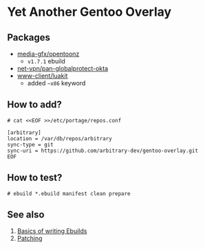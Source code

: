# Yet Another Gentoo Overlay

## Packages

- [media-gfx/opentoonz](https://github.com/opentoonz/opentoonz)
  - `v1.7.1` ebuild
- [net-vpn/pan-globalprotect-okta](https://github.com/arthepsy/pan-globalprotect-okta)
- [www-client/luakit](https://github.com/luakit/luakit)
  - added `~x86` keyword

## How to add?

```
# cat <<EOF >>/etc/portage/repos.conf

[arbitrary]
location = /var/db/repos/arbitrary
sync-type = git
sync-uri = https://github.com/arbitrary-dev/gentoo-overlay.git
EOF
```

## How to test?

```
# ebuild *.ebuild manifest clean prepare
```

## See also

1. [Basics of writing Ebuilds](https://wiki.gentoo.org/wiki/Basic_guide_to_write_Gentoo_Ebuilds)
1. [Patching](https://wiki.gentoo.org/wiki/Patches)
